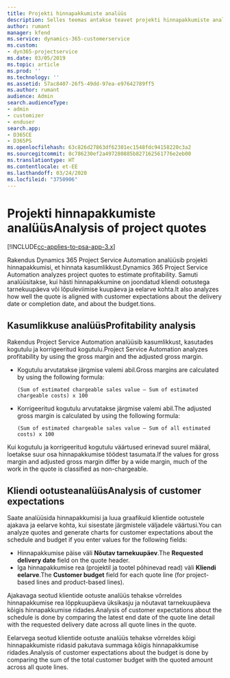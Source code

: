 ```yaml
---
title: Projekti hinnapakkumiste analüüs
description: Selles teemas antakse teavet projekti hinnapakkumiste analüüsi kohta.
author: rumant
manager: kfend
ms.service: dynamics-365-customerservice
ms.custom:
- dyn365-projectservice
ms.date: 03/05/2019
ms.topic: article
ms.prod: ''
ms.technology: ''
ms.assetid: 57ac8407-26f5-49dd-97ea-e97642789ff5
ms.author: rumant
audience: Admin
search.audienceType:
- admin
- customizer
- enduser
search.app:
- D365CE
- D365PS
ms.openlocfilehash: 63c826d27863df62301ec1548fdc94158220c3a2
ms.sourcegitcommit: 8c786230ef2a497280885b827162561776e2eb00
ms.translationtype: HT
ms.contentlocale: et-EE
ms.lasthandoff: 03/24/2020
ms.locfileid: "3750906"
---
```

# <a name="analysis-of-project-quotes"></a><span data-ttu-id="7f4b7-103">Projekti hinnapakkumiste analüüs</span><span class="sxs-lookup"><span data-stu-id="7f4b7-103">Analysis of project quotes</span></span>

[!INCLUDE[cc-applies-to-psa-app-3.x](../includes/cc-applies-to-psa-app-3x.md)]

<span data-ttu-id="7f4b7-104">Rakendus Dynamics 365 Project Service Automation analüüsib projekti hinnapakkumisi, et hinnata kasumlikkust.</span><span class="sxs-lookup"><span data-stu-id="7f4b7-104">Dynamics 365 Project Service Automation analyzes project quotes to estimate profitability.</span></span> <span data-ttu-id="7f4b7-105">Samuti analüüsitakse, kui hästi hinnapakkumine on joondatud kliendi ootustega tarnekuupäeva või lõpuleviimise kuupäeva ja eelarve kohta.</span><span class="sxs-lookup"><span data-stu-id="7f4b7-105">It also analyzes how well the quote is aligned with customer expectations about the delivery date or completion date, and about the budget.tions.</span></span>

## <a name="profitability-analysis"></a><span data-ttu-id="7f4b7-106">Kasumlikkuse analüüs</span><span class="sxs-lookup"><span data-stu-id="7f4b7-106">Profitability analysis</span></span>

<span data-ttu-id="7f4b7-107">Rakendus Project Service Automation analüüsib kasumlikkust, kasutades kogutulu ja korrigeeritud kogutulu.</span><span class="sxs-lookup"><span data-stu-id="7f4b7-107">Project Service Automation analyzes profitability by using the gross margin and the adjusted gross margin.</span></span>

- <span data-ttu-id="7f4b7-108">Kogutulu arvutatakse järgmise valemi abil.</span><span class="sxs-lookup"><span data-stu-id="7f4b7-108">Gross margins are calculated by using the following formula:</span></span>

  `
    (Sum of estimated chargeable sales value – Sum of estimated chargeable costs) x 100
  `
- <span data-ttu-id="7f4b7-109">Korrigeeritud kogutulu arvutatakse järgmise valemi abil.</span><span class="sxs-lookup"><span data-stu-id="7f4b7-109">The adjusted gross margin is calculated by using the following formula:</span></span>

  `
    (Sum of estimated chargeable sales value – Sum of all estimated costs) x 100
  `

<span data-ttu-id="7f4b7-110">Kui kogutulu ja korrigeeritud kogutulu väärtused erinevad suurel määral, loetakse suur osa hinnapakkumise töödest tasumata.</span><span class="sxs-lookup"><span data-stu-id="7f4b7-110">If the values for gross margin and adjusted gross margin differ by a wide margin, much of the work in the quote is classified as non-chargeable.</span></span>

## <a name="analysis-of-customer-expectations"></a><span data-ttu-id="7f4b7-111">Kliendi ootusteanalüüs</span><span class="sxs-lookup"><span data-stu-id="7f4b7-111">Analysis of customer expectations</span></span>

<span data-ttu-id="7f4b7-112">Saate analüüsida hinnapakkumisi ja luua graafikuid klientide ootustele ajakava ja eelarve kohta, kui sisestate järgmistele väljadele väärtusi.</span><span class="sxs-lookup"><span data-stu-id="7f4b7-112">You can analyze quotes and generate charts for customer expectations about the schedule and budget if you enter values for the following fields:</span></span>

- <span data-ttu-id="7f4b7-113">Hinnapakkumise päise väli **Nõutav tarnekuupäev**.</span><span class="sxs-lookup"><span data-stu-id="7f4b7-113">The **Requested delivery date** field on the quote header.</span></span>
- <span data-ttu-id="7f4b7-114">Iga hinnapakkumise rea (projektil ja tootel põhinevad read) väli **Kliendi eelarve**.</span><span class="sxs-lookup"><span data-stu-id="7f4b7-114">The **Customer budget** field for each quote line (for project-based lines and product-based lines).</span></span>

<span data-ttu-id="7f4b7-115">Ajakavaga seotud klientide ootuste analüüs tehakse võrreldes hinnapakkumise rea lõppkuupäeva üksikasju ja nõutavat tarnekuupäeva kõigis hinnapakkumise ridades.</span><span class="sxs-lookup"><span data-stu-id="7f4b7-115">Analysis of customer expectations about the schedule is done by comparing the latest end date of the quote line detail with the requested delivery date across all quote lines in the quote.</span></span>

<span data-ttu-id="7f4b7-116">Eelarvega seotud klientide ootuste analüüs tehakse võrreldes kõigi hinnapakkumiste ridasid pakutava summaga kõigis hinnapakkumise ridades.</span><span class="sxs-lookup"><span data-stu-id="7f4b7-116">Analysis of customer expectations about the budget is done by comparing the sum of the total customer budget with the quoted amount across all quote lines.</span></span>
